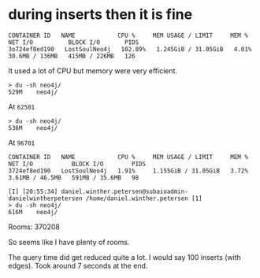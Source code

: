 # during inserts then it is fine
```
CONTAINER ID   NAME            CPU %     MEM USAGE / LIMIT     MEM %     NET I/O          BLOCK I/O       PIDS
3o724ef8ed190   LostSoulNeo4j   102.89%   1.245GiB / 31.05GiB   4.01%     30.6MB / 136MB   415MB / 226MB   126
```

It used a lot of CPU but memory were very efficient. 

```
> du -sh neo4j/
529M	neo4j/
```

At `62501`

```
> du -sh neo4j/
536M	neo4j/
```

At `96701` 

```
CONTAINER ID   NAME            CPU %     MEM USAGE / LIMIT     MEM %     NET I/O           BLOCK I/O        PIDS
3724ef8ed190   LostSoulNeo4j   1.91%     1.155GiB / 31.05GiB   3.72%     3.61MB / 46.5MB   591MB / 35.6MB   98
``` 

``` 
[I] [20:55:34] daniel.winther.petersen@subaioadmin-danielwintherpetersen /home/daniel.winther.petersen [1]
> du -sh neo4j/
616M	neo4j/
``` 

Rooms: 370208

So seems like I have plenty of rooms. 

The query time did get reduced quite a lot. I would say 100 inserts (with edges). Took around 7 seconds at the end. 



